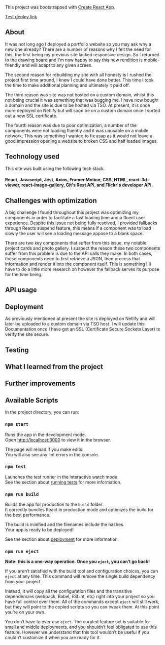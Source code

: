 This project was bootstrapped with [Create React App](https://github.com/facebook/create-react-app).

[Test deploy link](https://stevenklavins.netlify.app/)

## About 
It was not long ago I deployed a portfolio website so you may ask why a new one already? There are a number of reasons why I felt the need for this, the first being my previous site lacked responsive design. So I returned to the drawing board and I'm now happy to say this new rendition is mobile-friendly and will adapt to any given screen.

The second reason for rebuilding my site with all honesty is I rushed the project first time around, I knew I could have done better. This time I took the time to make additional planning and ultimately it paid off.

The third reason was site was not hosted on a custom domain, whilst this not being crucial it was something that was bugging me. I have now bought a domain and the site is due to be hosted via TSO. At present, it is once more deployed on Netlify but will soon be on a custom domain once I sorted out a new SSL certificate. 

The fourth reason was due to poor optimization, a number of the components were not loading fluently and it was unusable on a mobile network. This was something I wanted to fix asap as it would not leave a good impression opening a website to broken CSS and half loaded images.

## Technology used 
This site was built using the following tech stack. 
#### React, Javascript, Jest, Axios, Framer Motion, CSS, HTML, react-3d-viewer, react-image-gallery, Git's Rest API, and Flickr's developer API. 


## Challenges with optimization 

A big challenge I found throughout this project was optimizing my components in order to facilitate a fast loading time and a fluent user experience. Despite this issue not being fully resolved, I provided fallbacks through Reacts suspend feature, this means if a component was to load slowly the user will see a loading message appose to a blank space. 

There are two key components that suffer from this issue, my notable project cards and photo gallery. I suspect the reason these two components suffer from this problem is due to the API calls they make. In both cases, these components need to first retrieve a JSON, then process that information and render it into the component itself.  This is something I'll have to do a little more research on however the fallback serves its purpose for the time being.

## API usage

## Deployment 

As previously mentioned at present the site is deployed on Netlify and will later be uploaded to a custom domain via TSO host. I will update this Documentation once I have got an SSL (Certificate Secure Sockets Layer) to verify the site secure.

## Testing 

## What I learned from the project 

## Further improvements 

## Available Scripts

In the project directory, you can run:

### `npm start`

Runs the app in the development mode.<br />
Open [http://localhost:3000](http://localhost:3000) to view it in the browser.

The page will reload if you make edits.<br />
You will also see any lint errors in the console.

### `npm test`

Launches the test runner in the interactive watch mode.<br />
See the section about [running tests](https://facebook.github.io/create-react-app/docs/running-tests) for more information.

### `npm run build`

Builds the app for production to the `build` folder.<br />
It correctly bundles React in production mode and optimizes the build for the best performance.

The build is minified and the filenames include the hashes.<br />
Your app is ready to be deployed!

See the section about [deployment](https://facebook.github.io/create-react-app/docs/deployment) for more information.

### `npm run eject`

**Note: this is a one-way operation. Once you `eject`, you can’t go back!**

If you aren’t satisfied with the build tool and configuration choices, you can `eject` at any time. This command will remove the single build dependency from your project.

Instead, it will copy all the configuration files and the transitive dependencies (webpack, Babel, ESLint, etc) right into your project so you have full control over them. All of the commands except `eject` will still work, but they will point to the copied scripts so you can tweak them. At this point you’re on your own.

You don’t have to ever use `eject`. The curated feature set is suitable for small and middle deployments, and you shouldn’t feel obligated to use this feature. However we understand that this tool wouldn’t be useful if you couldn’t customize it when you are ready for it.
